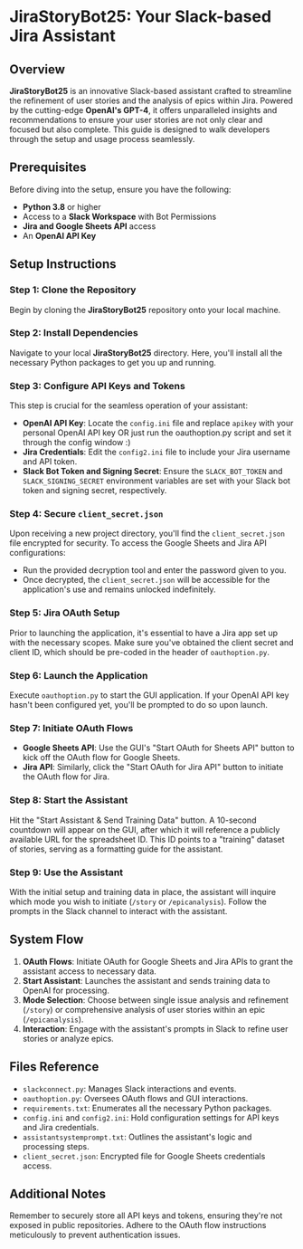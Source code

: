 # JiraStoryBot25: Your Slack-based Jira Assistant

## Overview
**JiraStoryBot25** is an innovative Slack-based assistant crafted to streamline the refinement of user stories and the analysis of epics within Jira. Powered by the cutting-edge **OpenAI's GPT-4**, it offers unparalleled insights and recommendations to ensure your user stories are not only clear and focused but also complete. This guide is designed to walk developers through the setup and usage process seamlessly.

## Prerequisites
Before diving into the setup, ensure you have the following:
- **Python 3.8** or higher
- Access to a **Slack Workspace** with Bot Permissions
- **Jira and Google Sheets API** access
- An **OpenAI API Key**

## Setup Instructions

### Step 1: Clone the Repository
Begin by cloning the **JiraStoryBot25** repository onto your local machine.

### Step 2: Install Dependencies
Navigate to your local **JiraStoryBot25** directory. Here, you'll install all the necessary Python packages to get you up and running.

### Step 3: Configure API Keys and Tokens
This step is crucial for the seamless operation of your assistant:
- **OpenAI API Key**: Locate the `config.ini` file and replace `apikey` with your personal OpenAI API key OR just run the oauthoption.py script and set it through the config window :)
- **Jira Credentials**: Edit the `config2.ini` file to include your Jira username and API token.
- **Slack Bot Token and Signing Secret**: Ensure the `SLACK_BOT_TOKEN` and `SLACK_SIGNING_SECRET` environment variables are set with your Slack bot token and signing secret, respectively.

### Step 4: Secure `client_secret.json`
Upon receiving a new project directory, you'll find the `client_secret.json` file encrypted for security. To access the Google Sheets and Jira API configurations:
- Run the provided decryption tool and enter the password given to you.
- Once decrypted, the `client_secret.json` will be accessible for the application's use and remains unlocked indefinitely.

### Step 5: Jira OAuth Setup
Prior to launching the application, it's essential to have a Jira app set up with the necessary scopes. Make sure you've obtained the client secret and client ID, which should be pre-coded in the header of `oauthoption.py`.

### Step 6: Launch the Application
Execute `oauthoption.py` to start the GUI application. If your OpenAI API key hasn't been configured yet, you'll be prompted to do so upon launch.

### Step 7: Initiate OAuth Flows
- **Google Sheets API**: Use the GUI's "Start OAuth for Sheets API" button to kick off the OAuth flow for Google Sheets.
- **Jira API**: Similarly, click the "Start OAuth for Jira API" button to initiate the OAuth flow for Jira.

### Step 8: Start the Assistant
Hit the "Start Assistant & Send Training Data" button. A 10-second countdown will appear on the GUI, after which it will reference a publicly available URL for the spreadsheet ID. This ID points to a "training" dataset of stories, serving as a formatting guide for the assistant.

### Step 9: Use the Assistant
With the initial setup and training data in place, the assistant will inquire which mode you wish to initiate (`/story` or `/epicanalysis`). Follow the prompts in the Slack channel to interact with the assistant.

## System Flow
1. **OAuth Flows**: Initiate OAuth for Google Sheets and Jira APIs to grant the assistant access to necessary data.
2. **Start Assistant**: Launches the assistant and sends training data to OpenAI for processing.
3. **Mode Selection**: Choose between single issue analysis and refinement (`/story`) or comprehensive analysis of user stories within an epic (`/epicanalysis`).
4. **Interaction**: Engage with the assistant's prompts in Slack to refine user stories or analyze epics.

## Files Reference
- `slackconnect.py`: Manages Slack interactions and events.
- `oauthoption.py`: Oversees OAuth flows and GUI interactions.
- `requirements.txt`: Enumerates all the necessary Python packages.
- `config.ini` and `config2.ini`: Hold configuration settings for API keys and Jira credentials.
- `assistantsystemprompt.txt`: Outlines the assistant's logic and processing steps.
- `client_secret.json`: Encrypted file for Google Sheets credentials access.

## Additional Notes
Remember to securely store all API keys and tokens, ensuring they're not exposed in public repositories. Adhere to the OAuth flow instructions meticulously to prevent authentication issues.
